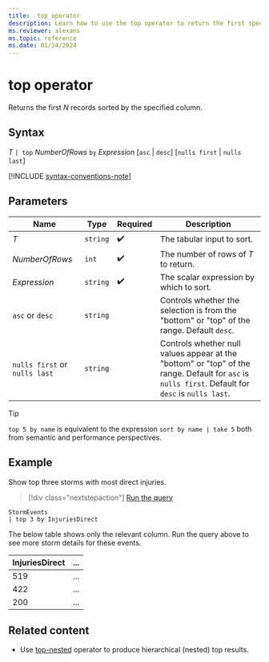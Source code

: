 ```yaml
---
title:  top operator
description: Learn how to use the top operator to return the first specified number of records sorted by the specified column.
ms.reviewer: alexans
ms.topic: reference
ms.date: 01/24/2024
---
```

# top operator

Returns the first *N* records sorted by the specified column.

## Syntax

*T* `| top` *NumberOfRows* `by` *Expression* [`asc` | `desc`] [`nulls first` | `nulls last`]

[!INCLUDE [syntax-conventions-note](../includes/syntax-conventions-note.md)]

## Parameters

|Name|Type|Required|Description|
|--|--|--|--|
| *T* | `string` |  :heavy_check_mark: | The tabular input to sort. |
| *NumberOfRows* | `int` |  :heavy_check_mark: | The number of rows of *T* to return.|
| *Expression* | `string` |  :heavy_check_mark: | The scalar expression by which to sort.|
| `asc` or `desc` | `string` | | Controls whether the selection is from the "bottom" or "top" of the range. Default `desc`.
| `nulls first` or `nulls last`  | `string` | | Controls whether null values appear at the "bottom" or "top" of the range. Default for `asc` is `nulls first`. Default for `desc` is `nulls last`.|

> [!TIP]
> `top 5 by name` is equivalent to the expression `sort by name | take 5` both from semantic and performance perspectives.

## Example

Show top three storms with most direct injuries.

> [!div class="nextstepaction"]
> <a href="https://dataexplorer.azure.com/clusters/help/databases/Samples?query=H4sIAAAAAAAAAwsuyS/KdS1LzSsp5uWqUSjJL1AwVkiqVPDMyyotykwtdsksSk0uAQCehD//JgAAAA==" target="_blank">Run the query</a>

```kusto
StormEvents
| top 3 by InjuriesDirect
```

The below table shows only the relevant column. Run the query above to see more storm details for these events.

|InjuriesDirect|...|
|--|--|
|519|...|
|422|...|
|200|...|

## Related content

* Use [top-nested](top-nested-operator.md) operator to produce hierarchical (nested) top results.
